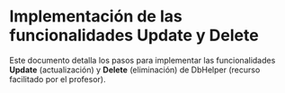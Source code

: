 # Implementación de las funcionalidades Update y Delete

Este documento detalla los pasos para implementar las funcionalidades **Update** (actualización) y **Delete** (eliminación) de DbHelper (recurso facilitado por el profesor).
